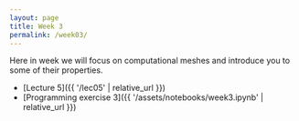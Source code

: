 ```yaml
---
layout: page
title: Week 3
permalink: /week03/
---
```


Here in week we will focus on computational meshes and introduce you to some of their properties.

* [Lecture 5]({{ '/lec05' | relative_url }})
* [Programming exercise 3]({{ '/assets/notebooks/week3.ipynb' | relative_url }})

